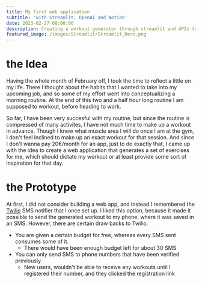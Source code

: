 ```yaml
---
title: My first web application
subtitle: 'with Streamlit, OpenAI and Notion'
date: 2023-02-27 00:00:00
description: Creating a workout generator through streamlit and APIs to OpenAI and Notion
featured_image: /images/Streamlit/Streamlit_Hero.png
---
```


# the Idea
Having the whole month of February off, I took the time to reflect a little on my life. There I thought about the habits that I wanted to take into my upcoming job, and so some of my effort went into conceptualizing a morning routine. At the end of this two and a half hour long routine I am supposed to workout, before heading to work.

So far, I have been very succesful with my routine, but since the routine is compressed of many activites, I have not much time to make up a workout in advance. Though I know what muscle area I will do once I am at the gym, I don't feel inclined to make up an exact workout for that session. And since I don't wanna pay 20€/month for an app, just to do exactly that, I came up with the idea to create a web application that generates a set of exercises for me, which should dictate my workout or at least provide some sort of inspiration for that day.

# the Prototype
At first, I did not consider building a web app, and instead I remembered the [Twilio](https://www.twilio.com/) SMS notifier that I once set up. I liked this option, because it made it possible to send the generated workout to my phone, where it was saved in an SMS. However, there are certain draw backs to Twilio.
- You are given a certain budget for free, whereas every SMS sent consumes some of it.
    - There would have been enough budget left for about 30 SMS
- You can only send SMS to phone numbers that have been verified previously.
    - New users, wouldn't be able to receive any workouts until I registered their number, and they clicked the registration link